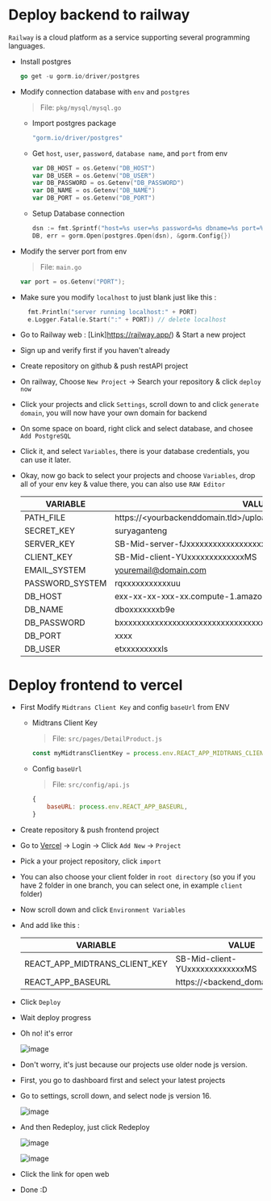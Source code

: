 # Deploy backend to railway

`Railway` is a cloud platform as a service supporting several programming languages.

- Install postgres

  ```go
  go get -u gorm.io/driver/postgres
  ```

- Modify connection database with `env` and `postgres`

  > File: `pkg/mysql/mysql.go`

  - Import postgres package

    ```go
    "gorm.io/driver/postgres"
    ```

  - Get `host`, `user`, `password`, `database name`, and `port` from env

    ```go
    var DB_HOST = os.Getenv("DB_HOST")
    var DB_USER = os.Getenv("DB_USER")
    var DB_PASSWORD = os.Getenv("DB_PASSWORD")
    var DB_NAME = os.Getenv("DB_NAME")
    var DB_PORT = os.Getenv("DB_PORT")
    ```

  - Setup Database connection

    ```go
    dsn := fmt.Sprintf("host=%s user=%s password=%s dbname=%s port=%s", DB_HOST, DB_USER, DB_PASSWORD, DB_NAME, DB_PORT)
    DB, err = gorm.Open(postgres.Open(dsn), &gorm.Config{})
    ```

* Modify the server port from env

  > File: `main.go`

  ```go
  var port = os.Getenv("PORT");
  ```

* Make sure you modify `localhost` to just blank just like this :
  ```go
	fmt.Println("server running localhost:" + PORT)
	e.Logger.Fatal(e.Start(":" + PORT)) // delete localhost
  ```

* Go to Railway web : [Link]https://railway.app/) & Start a new project

* Sign up and verify first if you haven't already

* Create repository on github & push restAPI project

* On railway, Choose `New Project` → Search your repository & click `deploy now`

* Click your projects and click `Settings`, scroll down to and click `generate domain`, you will now have your own domain for backend

* On some space on board, right click and select database, and chosee `Add PostgreSQL`

* Click it, and select `Variables`, there is your database credentials, you can use it later.

* Okay, now go back to select your projects and choose `Variables`, drop all of your env key & value there, you can also use `RAW Editor`

  | VARIABLE        | VALUE                                                            |
  | --------------- | ---------------------------------------------------------------- |
  | PATH_FILE       | https://<yourbackenddomain.tld>/uploads/                         |
  | SECRET_KEY      | suryaganteng                                                     |
  | SERVER_KEY      | SB-Mid-server-fJxxxxxxxxxxxxxxxxxxx3                             |
  | CLIENT_KEY      | SB-Mid-client-YUxxxxxxxxxxxxxMS                                  |
  | EMAIL_SYSTEM    | youremail@domain.com                                             |
  | PASSWORD_SYSTEM | rqxxxxxxxxxxxuu                                                  |
  | DB_HOST         | exx-xx-xx-xxx-xx.compute-1.amazonaws.com                         |
  | DB_NAME         | dboxxxxxxxb9e                                                    |
  | DB_PASSWORD     | bxxxxxxxxxxxxxxxxxxxxxxxxxxxxxxxxxxxxxxxxxxxxxxxxxxxxxxxxxxxxxxc |
  | DB_PORT         | xxxx                                                             |
  | DB_USER         | etxxxxxxxxxls                                                    |

# Deploy frontend to vercel

- First Modify `Midtrans Client Key` and config `baseUrl` from ENV

  - Midtrans Client Key

    > File: `src/pages/DetailProduct.js`

    ```javascript
    const myMidtransClientKey = process.env.REACT_APP_MIDTRANS_CLIENT_KEY;
    ```

  - Config `baseUrl`

    > File: `src/config/api.js`

    ```javascript
    {
        baseURL: process.env.REACT_APP_BASEURL,
    }
    ```

- Create repository & push frontend project

- Go to [Vercel](http://vercel.com) → Login → Click `Add New` -> `Project`

* Pick a your project repository, click `import`

* You can also choose your client folder in `root directory` (so you if you have 2 folder in one branch, you can select one, in example `client` folder)

* Now scroll down and click `Environment Variables`

* And add like this : 

  | VARIABLE                      | VALUE                            |
  | ----------------------------- | -------------------------------- |
  | REACT_APP_MIDTRANS_CLIENT_KEY | SB-Mid-client-YUxxxxxxxxxxxxxMS  |
  | REACT_APP_BASEURL             | https://<backend_domain>/api/v1/ |

- Click `Deploy`

- Wait deploy progress

- Oh no! it's error

  ![image](./error.png)

- Don't worry, it's just because our projects use older node js version.

- First, you go to dashboard first and select your latest projects

- Go to settings, scroll down, and select node js version 16.

  ![image](./nodejs16.png)

- And then Redeploy, just click Redeploy

  ![image](./redeploy.png)

  ![image](./redeploy2.png)

- Click the link for open web

- Done :D
